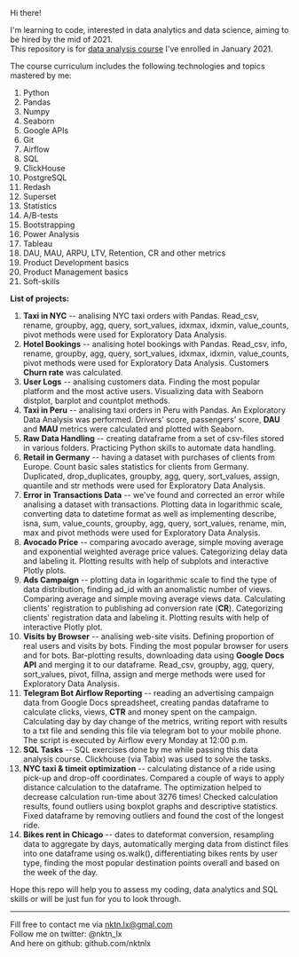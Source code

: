 Hi there!


I'm learning to code, interested in data analytics and data science, aiming to be hired by the mid of 2021.  
This repository is for [data analysis course](https://karpov.courses/) I've enrolled in January 2021.    

The course curriculum includes the following technologies and topics mastered by me:  
1. Python
2. Pandas
3. Numpy
4. Seaborn
5. Google APIs
6. Git
7. Airflow
8. SQL
9. ClickHouse
10. PostgreSQL
11. Redash
12. Superset
13. Statistics
14. A/B-tests
15. Bootstrapping
16. Power Analysis
17. Tableau
18. DAU, MAU, ARPU, LTV, Retention, CR and other metrics
19. Product Development basics
20. Product Management basics
21. Soft-skills  
   
   
   
   
   
**List of projects:**
1. **Taxi in NYC** -- analising NYC taxi orders with Pandas. Read_csv, rename, groupby, agg, query, sort_values, idxmax, idxmin, value_counts, pivot methods were used for Exploratory Data Analysis.
2. **Hotel Bookings** -- analising hotel bookings with Pandas. Read_csv, info, rename, groupby, agg, query, sort_values, idxmax, idxmin, value_counts, pivot methods were used for Exploratory Data Analysis. Customers **Churn rate** was calculated.  
3. **User Logs** -- analising customers data. Finding the most popular platform and the most active users. Visualizing data with Seaborn distplot, barplot and countplot methods.       
4. **Taxi in Peru** -- analising  taxi orders in Peru with Pandas. An Exploratory Data Analysis was performed. Drivers' score, passengers' score, **DAU** and **MAU** metrics were calculated and plotted with Seaborn.   
5. **Raw Data Handling** -- creating dataframe from a set of csv-files stored in various folders. Practicing Python skills to automate data handling.  
6. **Retail in Germany** -- having a dataset with purchases of clients from Europe. Count basic sales statistics for clients from Germany. Duplicated, drop_duplicates, groupby, agg, query, sort_values, assign, quantile and str methods were used for Exploratory Data Analysis. 
7. **Error in Transactions Data** -- we've found and corrected an error while analising a dataset with transactions. Plotting data in logarithmic scale, converting data to datetime format as well as implementing describe, isna, sum, value_counts, groupby, agg, query, sort_values, rename, min, max and pivot methods were used for Exploratory Data Analysis.   
8. **Avocado Price** -- comparing avocado average, simple moving average and exponential weighted average price values. Categorizing delay data and labeling it. Plotting results with help of subplots and interactive Plotly plots.  
9. **Ads Campaign** -- plotting data in logarithmic scale to find the type of data distribution, finding ad_id with an anomalistic number of views. Comparing average and simple moving average views data. Calculating clients' registration to publishing ad conversion rate (**CR**). Categorizing clients' registration data and labeling it. Plotting results with help of interactive Plotly plot.  
10. **Visits by Browser** -- analising web-site visits. Defining proportion of real users and visits by bots. Finding the most popular browser for users and for bots. Bar-plotting results, downloading data using **Google Docs API** and merging it to our dataframe. Read_csv, groupby, agg, query, sort_values, pivot, fillna, assign and merge methods were used for Exploratory Data Analysis.
11. **Telegram Bot Airflow Reporting**  -- reading an advertising campaign data from Google Docs spreadsheet, creating pandas dataframe to calculate clicks, views, **CTR** and money spent on the campaign. Calculating day by day change of the metrics, writing report with results to a txt file and sending this file via telegram bot to your mobile phone. The script is executed by Airflow every Monday at 12:00 p.m.   
12. **SQL Tasks** -- SQL exercises done by me while passing this data analysis course. Clickhouse (via Tabix) was used to solve the tasks.  
13. **NYC taxi & timeit optimization** -- calculating distance of a ride using pick-up and drop-off coordinates. Compared a couple of ways to apply distance calculation to the dataframe. The optimization helped to decrease calculation run-time about 3276 times! Checked calculation results, found outliers using boxplot graphs and descriptive statistics. Fixed dataframe by removing outliers and found the cost of the longest ride.  
14. **Bikes rent in Chicago** -- dates to dateformat conversion, resampling data to aggregate by days, automatically merging data from distinct files into one dataframe using os.walk(), differentiating bikes rents by user type, finding the most popular destination points overall and based on the week of the day.  






Hope this repo will help you to assess my coding, data analytics and SQL skills or will be just fun for you to look through.    



--------------------------------------------
Fill free to contact me via nktn.lx@gmal.com  
Follow me on twitter: @nktn_lx  
And here on github: github.com/nktnlx  